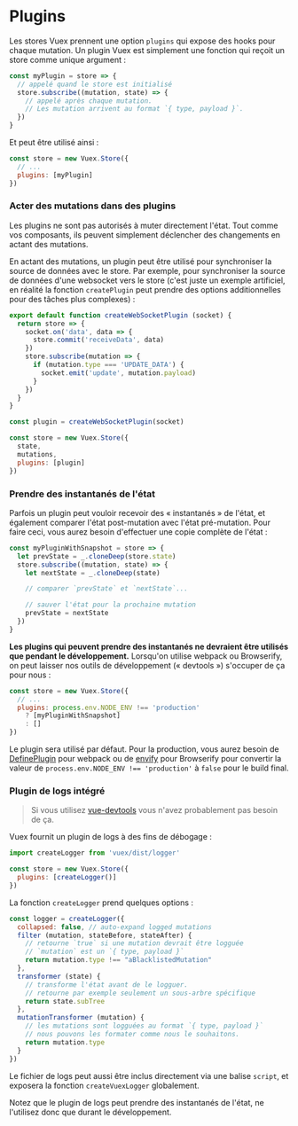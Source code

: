 # Plugins

Les stores Vuex prennent une option `plugins` qui expose des hooks pour chaque mutation. Un plugin Vuex est simplement une fonction qui reçoit un store comme unique argument :

``` js
const myPlugin = store => {
  // appelé quand le store est initialisé
  store.subscribe((mutation, state) => {
    // appelé après chaque mutation.
    // Les mutation arrivent au format `{ type, payload }`.
  })
}
```

Et peut être utilisé ainsi :

``` js
const store = new Vuex.Store({
  // ...
  plugins: [myPlugin]
})
```

### Acter des mutations dans des plugins

Les plugins ne sont pas autorisés à muter directement l'état. Tout comme vos composants, ils peuvent simplement déclencher des changements en actant des mutations.

En actant des mutations, un plugin peut être utilisé pour synchroniser la source de données avec le store. Par exemple, pour synchroniser la source de données d'une websocket vers le store (c'est juste un exemple artificiel, en réalité la fonction `createPlugin` peut prendre des options additionnelles pour des tâches plus complexes) :

``` js
export default function createWebSocketPlugin (socket) {
  return store => {
    socket.on('data', data => {
      store.commit('receiveData', data)
    })
    store.subscribe(mutation => {
      if (mutation.type === 'UPDATE_DATA') {
        socket.emit('update', mutation.payload)
      }
    })
  }
}
```

``` js
const plugin = createWebSocketPlugin(socket)

const store = new Vuex.Store({
  state,
  mutations,
  plugins: [plugin]
})
```

### Prendre des instantanés de l'état

Parfois un plugin peut vouloir recevoir des « instantanés » de l'état, et également comparer l'état post-mutation avec l'état pré-mutation. Pour faire ceci, vous aurez besoin d'effectuer une copie complète de l'état :

``` js
const myPluginWithSnapshot = store => {
  let prevState = _.cloneDeep(store.state)
  store.subscribe((mutation, state) => {
    let nextState = _.cloneDeep(state)

    // comparer `prevState` et `nextState`...

    // sauver l'état pour la prochaine mutation
    prevState = nextState
  })
}
```

**Les plugins qui peuvent prendre des instantanés ne devraient être utilisés que pendant le développement.** Lorsqu'on utilise webpack ou Browserify, on peut laisser nos outils de développement (« devtools ») s'occuper de ça pour nous :

``` js
const store = new Vuex.Store({
  // ...
  plugins: process.env.NODE_ENV !== 'production'
    ? [myPluginWithSnapshot]
    : []
})
```

Le plugin sera utilisé par défaut. Pour la production, vous aurez besoin de [DefinePlugin](https://webpack.github.io/docs/list-of-plugins.html#defineplugin) pour webpack ou de [envify](https://github.com/hughsk/envify) pour Browserify pour convertir la valeur de `process.env.NODE_ENV !== 'production'` à `false` pour le build final.

### Plugin de logs intégré

> Si vous utilisez [vue-devtools](https://github.com/vuejs/vue-devtools) vous n'avez probablement pas besoin de ça.

Vuex fournit un plugin de logs à des fins de débogage :

``` js
import createLogger from 'vuex/dist/logger'

const store = new Vuex.Store({
  plugins: [createLogger()]
})
```

La fonction `createLogger` prend quelques options :

``` js
const logger = createLogger({
  collapsed: false, // auto-expand logged mutations
  filter (mutation, stateBefore, stateAfter) {
    // retourne `true` si une mutation devrait être logguée
    // `mutation` est un `{ type, payload }`
    return mutation.type !== "aBlacklistedMutation"
  },
  transformer (state) {
    // transforme l'état avant de le logguer.
    // retourne par exemple seulement un sous-arbre spécifique
    return state.subTree
  },
  mutationTransformer (mutation) {
    // les mutations sont logguées au format `{ type, payload }`
    // nous pouvons les formater comme nous le souhaitons.
    return mutation.type
  }
})
```

Le fichier de logs peut aussi être inclus directement via une balise `script`, et exposera la fonction `createVuexLogger` globalement.

Notez que le plugin de logs peut prendre des instantanés de l'état, ne l'utilisez donc que durant le développement.
